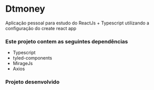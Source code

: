 # Dtmoney
Aplicação pessoal para estudo do ReactJs + Typescript utilizando a configuração do create react app


### Este projeto contem as seguintes dependências

- Typescript
- tyled-components
- MirageJs
- Axios

### Projeto desenvolvido


<!-- <img src="public/projeto.png" alt="Projeto desenvolvido"/> -->